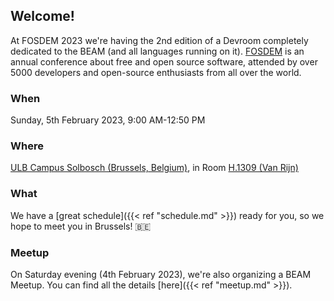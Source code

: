 ## Welcome!

At FOSDEM 2023 we're having the 2nd edition of a Devroom completely dedicated to the BEAM (and all languages running on it). [FOSDEM](https://fosdem.org/) is an annual conference about free and open source software, attended by over 5000 developers and open-source enthusiasts from all over the world.

### When

Sunday, 5th February 2023, 9:00 AM-12:50 PM

### Where

[ULB Campus Solbosch (Brussels, Belgium)](https://www.openstreetmap.org/node/1632534522), in Room [H.1309 (Van Rijn)](https://nav.fosdem.org/l/h1309/@1,280.08,99.33,5)

### What

We have a [great schedule]({{< ref "schedule.md" >}}) ready for you, so we hope to meet you in Brussels! 🇧🇪

### Meetup

On Saturday evening (4th February 2023), we're also organizing a BEAM Meetup. You can find all the details [here]({{< ref "meetup.md" >}}).
